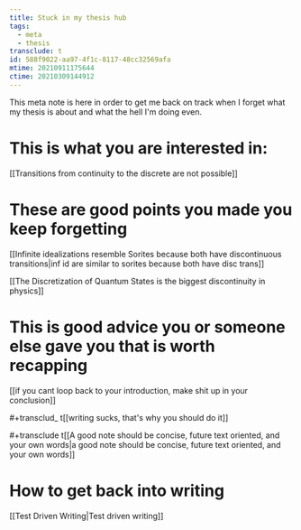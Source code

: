 ```yaml
---
title: Stuck in my thesis hub
tags:
  - meta
  - thesis
transclude: t
id: 588f9022-aa97-4f1c-8117-48cc32569afa
mtime: 20210911175644
ctime: 20210309144912
---
```


This meta note is here in order to get me back on track when I forget what my thesis is about and what the hell I'm doing even.

# This is what you are interested in:

[[Transitions from continuity to the discrete are not possible]]

# These are good points you made you keep forgetting

[[Infinite idealizations resemble Sorites because both have discontinuous transitions|inf id are similar to sorites because both have disc trans]]

[[The Discretization of Quantum States is the biggest discontinuity in physics]]

# This is good advice you or someone else gave you that is worth recapping

[[if you cant loop back to your introduction, make shit up in your conclusion]]

\#+transclud\_ t[[writing sucks, that's why you should do it]]

\#+transclude t[[A good note should be concise, future text oriented, and your own words|a good note should be concise, future text oriented, and your own words]]

# How to get back into writing

[[Test Driven Writing|Test driven writing]]
